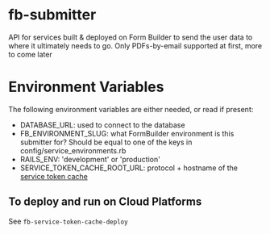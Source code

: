 # fb-submitter
API for services built &amp; deployed on Form Builder to send the user data to
where it ultimately needs to go. Only PDFs-by-email supported at first, more to
come later


# Environment Variables

The following environment variables are either needed, or read if present:

* DATABASE_URL: used to connect to the database
* FB_ENVIRONMENT_SLUG: what FormBuilder environment is this submitter for?
  Should be equal to one of the keys in config/service_environments.rb
* RAILS_ENV: 'development' or 'production'
* SERVICE_TOKEN_CACHE_ROOT_URL: protocol + hostname of the
  [service token cache](https://github.com/ministryofjustice/fb-service-token-cache)

## To deploy and run on Cloud Platforms

See `fb-service-token-cache-deploy`

